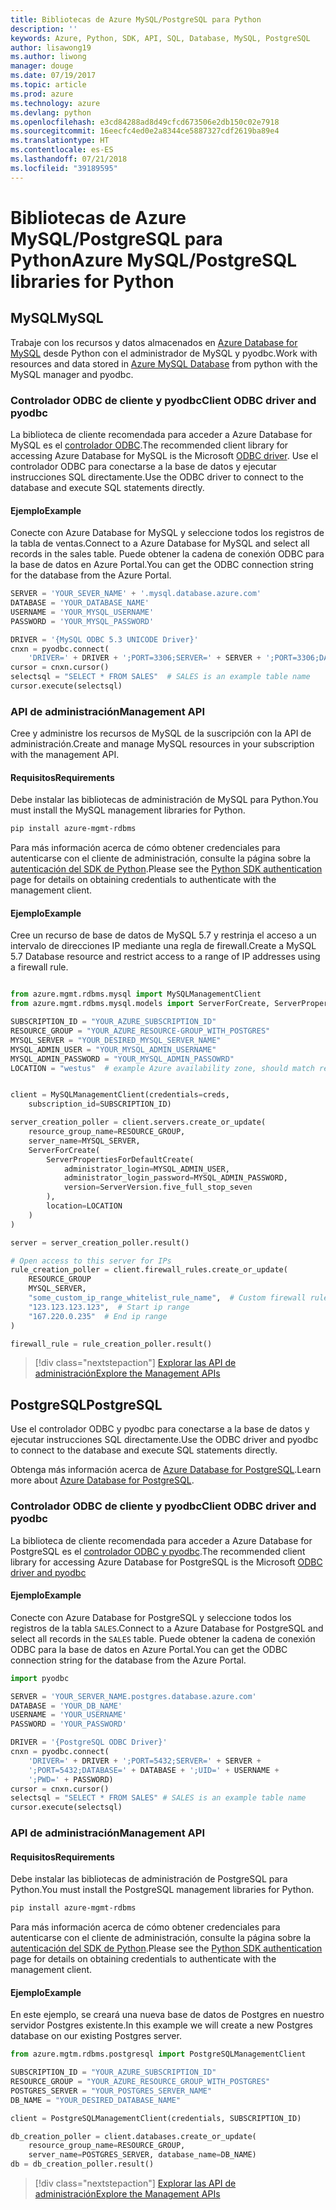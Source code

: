 ```yaml
---
title: Bibliotecas de Azure MySQL/PostgreSQL para Python
description: ''
keywords: Azure, Python, SDK, API, SQL, Database, MySQL, PostgreSQL
author: lisawong19
ms.author: liwong
manager: douge
ms.date: 07/19/2017
ms.topic: article
ms.prod: azure
ms.technology: azure
ms.devlang: python
ms.openlocfilehash: e3cd84288ad8d49cfcd673506e2db150c02e7918
ms.sourcegitcommit: 16eecfc4ed0e2a8344ce5887327cdf2619ba89e4
ms.translationtype: HT
ms.contentlocale: es-ES
ms.lasthandoff: 07/21/2018
ms.locfileid: "39189595"
---
```

# <a name="azure-mysqlpostgresql-libraries-for-python"></a><span data-ttu-id="66f27-103">Bibliotecas de Azure MySQL/PostgreSQL para Python</span><span class="sxs-lookup"><span data-stu-id="66f27-103">Azure MySQL/PostgreSQL libraries for Python</span></span>

## <a name="mysql"></a><span data-ttu-id="66f27-104">MySQL</span><span class="sxs-lookup"><span data-stu-id="66f27-104">MySQL</span></span>

<span data-ttu-id="66f27-105">Trabaje con los recursos y datos almacenados en [Azure Database for MySQL](/azure/mysql/overview) desde Python con el administrador de MySQL y pyodbc.</span><span class="sxs-lookup"><span data-stu-id="66f27-105">Work with resources and data stored in [Azure MySQL Database](/azure/mysql/overview) from python with the MySQL manager and pyodbc.</span></span>

### <a name="client-odbc-driver-and-pyodbc"></a><span data-ttu-id="66f27-106">Controlador ODBC de cliente y pyodbc</span><span class="sxs-lookup"><span data-stu-id="66f27-106">Client ODBC driver and pyodbc</span></span>

<span data-ttu-id="66f27-107">La biblioteca de cliente recomendada para acceder a Azure Database for MySQL es el [controlador ODBC](/azure/sql-database/sql-database-connect-query-python#install-the-python-and-database-communication-libraries).</span><span class="sxs-lookup"><span data-stu-id="66f27-107">The recommended client library for accessing Azure Database for MySQL is the Microsoft [ODBC driver](/azure/sql-database/sql-database-connect-query-python#install-the-python-and-database-communication-libraries).</span></span> <span data-ttu-id="66f27-108">Use el controlador ODBC para conectarse a la base de datos y ejecutar instrucciones SQL directamente.</span><span class="sxs-lookup"><span data-stu-id="66f27-108">Use the ODBC driver to connect to the database and execute SQL statements directly.</span></span>

#### <a name="example"></a><span data-ttu-id="66f27-109">Ejemplo</span><span class="sxs-lookup"><span data-stu-id="66f27-109">Example</span></span>

<span data-ttu-id="66f27-110">Conecte con Azure Database for MySQL y seleccione todos los registros de la tabla de ventas.</span><span class="sxs-lookup"><span data-stu-id="66f27-110">Connect to a Azure Database for MySQL and select all records in the sales table.</span></span> <span data-ttu-id="66f27-111">Puede obtener la cadena de conexión ODBC para la base de datos en Azure Portal.</span><span class="sxs-lookup"><span data-stu-id="66f27-111">You can get the ODBC connection string for the database from the Azure Portal.</span></span>

```python
SERVER = 'YOUR_SEVER_NAME' + '.mysql.database.azure.com'
DATABASE = 'YOUR_DATABASE_NAME'
USERNAME = 'YOUR_MYSQL_USERNAME'
PASSWORD = 'YOUR_MYSQL_PASSWORD'

DRIVER = '{MySQL ODBC 5.3 UNICODE Driver}'
cnxn = pyodbc.connect(
    'DRIVER=' + DRIVER + ';PORT=3306;SERVER=' + SERVER + ';PORT=3306;DATABASE=' + DATABASE + ';UID=' + USERNAME + ';PWD=' + PASSWORD)
cursor = cnxn.cursor()
selectsql = "SELECT * FROM SALES"  # SALES is an example table name
cursor.execute(selectsql)
```

### <a name="management-api"></a><span data-ttu-id="66f27-112">API de administración</span><span class="sxs-lookup"><span data-stu-id="66f27-112">Management API</span></span>

<span data-ttu-id="66f27-113">Cree y administre los recursos de MySQL de la suscripción con la API de administración.</span><span class="sxs-lookup"><span data-stu-id="66f27-113">Create and manage MySQL resources in your subscription with the management API.</span></span>

#### <a name="requirements"></a><span data-ttu-id="66f27-114">Requisitos</span><span class="sxs-lookup"><span data-stu-id="66f27-114">Requirements</span></span>
<span data-ttu-id="66f27-115">Debe instalar las bibliotecas de administración de MySQL para Python.</span><span class="sxs-lookup"><span data-stu-id="66f27-115">You must install the MySQL management libraries for Python.</span></span>
```bash
pip install azure-mgmt-rdbms
```

<span data-ttu-id="66f27-116">Para más información acerca de cómo obtener credenciales para autenticarse con el cliente de administración, consulte la página sobre la [autenticación del SDK de Python](https://docs.microsoft.com/python/azure/python-sdk-azure-authenticate).</span><span class="sxs-lookup"><span data-stu-id="66f27-116">Please see the [Python SDK authentication](https://docs.microsoft.com/python/azure/python-sdk-azure-authenticate) page for details on obtaining credentials to authenticate with the management client.</span></span>

#### <a name="example"></a><span data-ttu-id="66f27-117">Ejemplo</span><span class="sxs-lookup"><span data-stu-id="66f27-117">Example</span></span>

<span data-ttu-id="66f27-118">Cree un recurso de base de datos de MySQL 5.7 y restrinja el acceso a un intervalo de direcciones IP mediante una regla de firewall.</span><span class="sxs-lookup"><span data-stu-id="66f27-118">Create a MySQL 5.7 Database resource and restrict access to a range of IP addresses using a firewall rule.</span></span>

```python

from azure.mgmt.rdbms.mysql import MySQLManagementClient
from azure.mgmt.rdbms.mysql.models import ServerForCreate, ServerPropertiesForDefaultCreate, ServerVersion

SUBSCRIPTION_ID = "YOUR_AZURE_SUBSCRIPTION_ID"
RESOURCE_GROUP = "YOUR_AZURE_RESOURCE-GROUP_WITH_POSTGRES"
MYSQL_SERVER = "YOUR_DESIRED_MYSQL_SERVER_NAME"
MYSQL_ADMIN_USER = "YOUR_MYSQL_ADMIN_USERNAME"
MYSQL_ADMIN_PASSWORD = "YOUR_MYSQL_ADMIN_PASSOWRD"
LOCATION = "westus"  # example Azure availability zone, should match resource group


client = MySQLManagementClient(credentials=creds,
    subscription_id=SUBSCRIPTION_ID)

server_creation_poller = client.servers.create_or_update(
    resource_group_name=RESOURCE_GROUP,
    server_name=MYSQL_SERVER,
    ServerForCreate(
        ServerPropertiesForDefaultCreate(
            administrator_login=MYSQL_ADMIN_USER,
            administrator_login_password=MYSQL_ADMIN_PASSWORD,
            version=ServerVersion.five_full_stop_seven
        ),
        location=LOCATION
    )
)

server = server_creation_poller.result()

# Open access to this server for IPs
rule_creation_poller = client.firewall_rules.create_or_update(
    RESOURCE_GROUP
    MYSQL_SERVER,
    "some_custom_ip_range_whitelist_rule_name",  # Custom firewall rule name
    "123.123.123.123",  # Start ip range
    "167.220.0.235"  # End ip range
)

firewall_rule = rule_creation_poller.result()
```

> [!div class="nextstepaction"]
> [<span data-ttu-id="66f27-119">Explorar las API de administración</span><span class="sxs-lookup"><span data-stu-id="66f27-119">Explore the Management APIs</span></span>](/python/api/overview/azure/postgresql/mysql/management)

## <a name="postgresql"></a><span data-ttu-id="66f27-120">PostgreSQL</span><span class="sxs-lookup"><span data-stu-id="66f27-120">PostgreSQL</span></span>
<span data-ttu-id="66f27-121">Use el controlador ODBC y pyodbc para conectarse a la base de datos y ejecutar instrucciones SQL directamente.</span><span class="sxs-lookup"><span data-stu-id="66f27-121">Use the ODBC driver and pyodbc to connect to the database and execute SQL statements directly.</span></span>

<span data-ttu-id="66f27-122">Obtenga más información acerca de [Azure Database for PostgreSQL](https://docs.microsoft.com/azure/postgresql/).</span><span class="sxs-lookup"><span data-stu-id="66f27-122">Learn more about [Azure Database for PostgreSQL](https://docs.microsoft.com/azure/postgresql/).</span></span>

### <a name="client-odbc-driver-and-pyodbc"></a><span data-ttu-id="66f27-123">Controlador ODBC de cliente y pyodbc</span><span class="sxs-lookup"><span data-stu-id="66f27-123">Client ODBC driver and pyodbc</span></span>
<span data-ttu-id="66f27-124">La biblioteca de cliente recomendada para acceder a Azure Database for PostgreSQL es el [controlador ODBC y pyodbc](https://docs.microsoft.com/azure/sql-database/sql-database-connect-query-python#install-the-python-and-database-communication-libraries).</span><span class="sxs-lookup"><span data-stu-id="66f27-124">The recommended client library for accessing Azure Database for PostgreSQL is the Microsoft [ODBC driver and pyodbc](https://docs.microsoft.com/azure/sql-database/sql-database-connect-query-python#install-the-python-and-database-communication-libraries)</span></span>

#### <a name="example"></a><span data-ttu-id="66f27-125">Ejemplo</span><span class="sxs-lookup"><span data-stu-id="66f27-125">Example</span></span> 

<span data-ttu-id="66f27-126">Conecte con Azure Database for PostgreSQL y seleccione todos los registros de la tabla `SALES`.</span><span class="sxs-lookup"><span data-stu-id="66f27-126">Connect to a Azure Database for PostgreSQL and select all records in the `SALES` table.</span></span> <span data-ttu-id="66f27-127">Puede obtener la cadena de conexión ODBC para la base de datos en Azure Portal.</span><span class="sxs-lookup"><span data-stu-id="66f27-127">You can get the ODBC connection string for the database from the Azure Portal.</span></span>

```python
import pyodbc

SERVER = 'YOUR_SERVER_NAME.postgres.database.azure.com'
DATABASE = 'YOUR_DB_NAME'
USERNAME = 'YOUR_USERNAME'
PASSWORD = 'YOUR_PASSWORD'

DRIVER = '{PostgreSQL ODBC Driver}'
cnxn = pyodbc.connect(
    'DRIVER=' + DRIVER + ';PORT=5432;SERVER=' + SERVER +
    ';PORT=5432;DATABASE=' + DATABASE + ';UID=' + USERNAME +
    ';PWD=' + PASSWORD)
cursor = cnxn.cursor()
selectsql = "SELECT * FROM SALES" # SALES is an example table name
cursor.execute(selectsql)
```

### <a name="management-api"></a><span data-ttu-id="66f27-128">API de administración</span><span class="sxs-lookup"><span data-stu-id="66f27-128">Management API</span></span>
#### <a name="requirements"></a><span data-ttu-id="66f27-129">Requisitos</span><span class="sxs-lookup"><span data-stu-id="66f27-129">Requirements</span></span>
<span data-ttu-id="66f27-130">Debe instalar las bibliotecas de administración de PostgreSQL para Python.</span><span class="sxs-lookup"><span data-stu-id="66f27-130">You must install the PostgreSQL management libraries for Python.</span></span>
```bash
pip install azure-mgmt-rdbms
```

<span data-ttu-id="66f27-131">Para más información acerca de cómo obtener credenciales para autenticarse con el cliente de administración, consulte la página sobre la [autenticación del SDK de Python](https://docs.microsoft.com/python/azure/python-sdk-azure-authenticate).</span><span class="sxs-lookup"><span data-stu-id="66f27-131">Please see the [Python SDK authentication](https://docs.microsoft.com/python/azure/python-sdk-azure-authenticate) page for details on obtaining credentials to authenticate with the management client.</span></span>

#### <a name="example"></a><span data-ttu-id="66f27-132">Ejemplo</span><span class="sxs-lookup"><span data-stu-id="66f27-132">Example</span></span>
<span data-ttu-id="66f27-133">En este ejemplo, se creará una nueva base de datos de Postgres en nuestro servidor Postgres existente.</span><span class="sxs-lookup"><span data-stu-id="66f27-133">In this example we will create a new Postgres database on our existing Postgres server.</span></span>
```python
from azure.mgtm.rdbms.postgresql import PostgreSQLManagementClient

SUBSCRIPTION_ID = "YOUR_AZURE_SUBSCRIPTION_ID"
RESOURCE_GROUP = "YOUR_AZURE_RESOURCE_GROUP_WITH_POSTGRES"
POSTGRES_SERVER = "YOUR_POSTGRES_SERVER_NAME"
DB_NAME = "YOUR_DESIRED_DATABASE_NAME"

client = PostgreSQLManagementClient(credentials, SUBSCRIPTION_ID)

db_creation_poller = client.databases.create_or_update(
    resource_group_name=RESOURCE_GROUP,
    server_name=POSTGRES_SERVER, database_name=DB_NAME)
db = db_creation_poller.result()
```

> [!div class="nextstepaction"]
> [<span data-ttu-id="66f27-134">Explorar las API de administración</span><span class="sxs-lookup"><span data-stu-id="66f27-134">Explore the Management APIs</span></span>](/python/api/overview/azure/postgresql/mysql/management)
